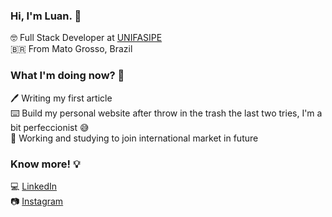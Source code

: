 ### Hi, I'm Luan. 🤘

🤓 Full Stack Developer at [UNIFASIPE](https://www.fasipe.com.br/) <br>
🇧🇷 From Mato Grosso, Brazil <br>

### What I'm doing now? 🤔

🖊 Writing my first article <br>
⌨️ Build my personal website after throw in the trash the last two tries, I'm a bit perfeccionist 😅 <br>
🦾 Working and studying to join international market in future <br>

### Know more! 💡

💻 [LinkedIn](https://www.linkedin.com/in/luan-hubner-b82b16177/) <br>
📷 [Instagram](https://www.instagram.com/luanhubner/) <br>

